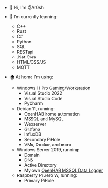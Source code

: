 - 👋 Hi, I’m @Ar0sh
- 🌱 I’m currently learning:
   - C++
   - Rust
   - C#
   - Python
   - SQL
   - RESTapi
   - .Net Core
   - HTML/CSS/JS
   - MQTT

- 🏠 At home I'm using:
   - Windows 11 Pro Gaming/Workstation
      - Visual Studio 2022
      - Visual Studio Code
      - PyCharm
   - Debian 11, running:
      - OpenHAB home automation
      - MSSQL and MySQL
      - Webserver
      - Grafana
      - InfluxDB
      - Secondary PiHole
      - VMs, Docker, and more
   - Windows Server 2019, running:
      - Domain
      - DNS
      - Active Directory
      - My own <a href="https://github.com/Ar0sh/OHLogger">OpenHAB MSSQL Data Logger</a>
   - Raspberry Pi Zero W, running:
      - Primary PiHole

   

<!---
Ar0sh/Ar0sh is a ✨ special ✨ repository because its `README.md` (this file) appears on your GitHub profile.
You can click the Preview link to take a look at your changes.
--->
